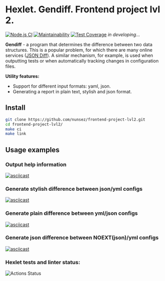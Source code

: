 # Hexlet. Gendiff. Frontend project lvl 2.

[![Node.js CI](https://github.com/nunsez/frontend-project-lvl2/workflows/Node.js%20CI/badge.svg)](https://github.com/nunsez/frontend-project-lvl2/actions?query=workflow%3A%22Node.js+CI%22)
[![Maintainability](https://api.codeclimate.com/v1/badges/e4451e5ff95f4cefe9bd/maintainability)](https://codeclimate.com/github/nunsez/frontend-project-lvl2/maintainability)
[![Test Coverage](https://api.codeclimate.com/v1/badges/e4451e5ff95f4cefe9bd/test_coverage)](https://codeclimate.com/github/nunsez/frontend-project-lvl2/test_coverage)
_in developing..._

**Gendiff** - a program that determines the difference between two data structures. This is a popular problem, for which there are many online services ([JSON Diff](http://www.jsondiff.com/)). A similar mechanism, for example, is used when outputting tests or when automatically tracking changes in configuration files.

**Utility features:**

- Support for different input formats: yaml, json.
- Generating a report in plain text, stylish and json format.

## Install

```sh
git clone https://github.com/nunsez/frontend-project-lvl2.git
cd frontend-project-lvl2/
make ci
make link
```

## Usage examples

### Output help information
[![asciicast](https://asciinema.org/a/380488.svg)](https://asciinema.org/a/380488)

### Generate stylish difference between json/yml configs
[![asciicast](https://asciinema.org/a/380489.svg)](https://asciinema.org/a/380489)

### Generate plain difference between yml/json configs
[![asciicast](https://asciinema.org/a/380491.svg)](https://asciinema.org/a/380491)

### Generate json difference between NOEXT(json)/yml configs
[![asciicast](https://asciinema.org/a/380493.svg)](https://asciinema.org/a/380493)

### Hexlet tests and linter status:

![Actions Status](/workflows/hexlet-check/badge.svg)
